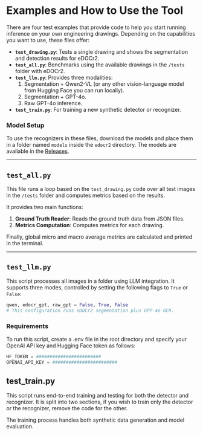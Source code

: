 # Examples and How to Use the Tool

There are four test examples that provide code to help you start running inference on your own engineering drawings. Depending on the capabilities you want to use, these files offer:

- **`test_drawing.py`**: Tests a single drawing and shows the segmentation and detection results for eDOCr2.
- **`test_all.py`**: Benchmarks using the available drawings in the `/tests` folder with eDOCr2.
- **`test_llm.py`**: Provides three modalities:  
  1. Segmentation + Qwen2-VL (or any other vision-language model from Hugging Face you can run locally).  
  2. Segmentation + GPT-4o.  
  3. Raw GPT-4o inference.  
- **`test_train.py`**: For training a new synthetic detector or recognizer.

### Model Setup
To use the recognizers in these files, download the models and place them in a folder named `models` inside the `edocr2` directory. The models are available in the [Releases](https://github.com/javvi51/edocr2/releases).

---

## `test_all.py`

This file runs a loop based on the `test_drawing.py` code over all test images in the `/tests` folder and computes metrics based on the results. 

It provides two main functions:
1. **Ground Truth Reader**: Reads the ground truth data from JSON files.
2. **Metrics Computation**: Computes metrics for each drawing.

Finally, global micro and macro average metrics are calculated and printed in the terminal.

---

## `test_llm.py`

This script processes all images in a folder using LLM integration. It supports three modes, controlled by setting the following flags to `True` or `False`:

```python
qwen, edocr_gpt, raw_gpt = False, True, False
# This configuration runs eDOCr2 segmentation plus GPT-4o OCR. 
```
### Requirements

To run this script, create a .env file in the root directory and specify your OpenAI API key and Hugging Face token as follows:
```python
HF_TOKEN = ########################
OPENAI_API_KEY = ########################
```

## test_train.py
This script runs end-to-end training and testing for both the detector and recognizer. It is split into two sections, if you wish to train only the detector or the recognizer, remove the code for the other.

The training process handles both synthetic data generation and model evaluation.
